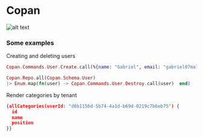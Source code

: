 # Copan

![alt text](https://i.pinimg.com/originals/35/44/91/354491986514c997a3fd46f217084d5b.jpg)


### Some examples
Creating and deleting users

```elixir
Copan.Commands.User.Create.call(%{name: "Gabriel", email: "gabriel07malakias.com.br"})

Copan.Repo.all(Copan.Schema.User)
|> Enum.map(fn(user) -> Copan.Commands.User.Destroy.call(user)  end)
```


Render categories by tenant
```json
{allCategories(userId: "d6b1156d-5b74-4a1d-b69d-0219c7b6eb75") {
  id
  name
  position
}}
```
